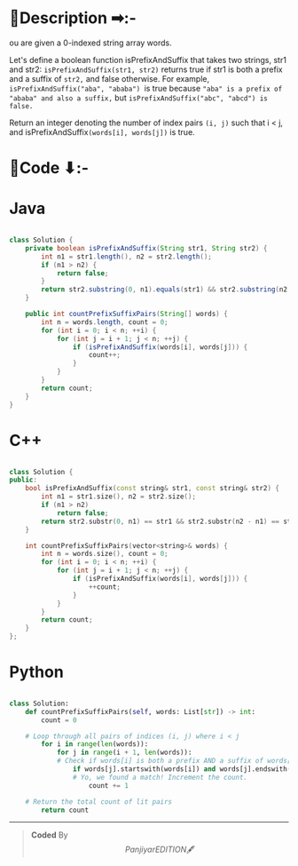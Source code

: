 # 📍Description ➡:-
<!-- Describe your first thoughts on how to solve this problem. -->
ou are given a 0-indexed string array words.

Let's define a boolean function isPrefixAndSuffix that takes two strings, str1 and str2: `isPrefixAndSuffix(str1, str2)` returns true if str1 is both a prefix and a suffix of `str2,` and false otherwise.
For example, `isPrefixAndSuffix("aba", "ababa") `is true because `"aba" is a prefix of "ababa" and also a suffix,` but `isPrefixAndSuffix("abc", "abcd") is false.`

Return an integer denoting the number of index pairs `(i, j)` such that i < j, and isPrefixAndSuffix`(words[i], words[j])` is true.


# 📝Code ⬇:-



# Java
```java []

class Solution {
    private boolean isPrefixAndSuffix(String str1, String str2) {
        int n1 = str1.length(), n2 = str2.length();
        if (n1 > n2) {
            return false;
        }
        return str2.substring(0, n1).equals(str1) && str2.substring(n2 - n1).equals(str1);
    }

    public int countPrefixSuffixPairs(String[] words) {
        int n = words.length, count = 0;
        for (int i = 0; i < n; ++i) {
            for (int j = i + 1; j < n; ++j) {
                if (isPrefixAndSuffix(words[i], words[j])) {
                    count++;
                }
            }
        }
        return count;
    }
}
```

# C++
``` cpp []

class Solution {
public:
    bool isPrefixAndSuffix(const string& str1, const string& str2) {
        int n1 = str1.size(), n2 = str2.size();
        if (n1 > n2)
            return false;
        return str2.substr(0, n1) == str1 && str2.substr(n2 - n1) == str1;
    }

    int countPrefixSuffixPairs(vector<string>& words) {
        int n = words.size(), count = 0;
        for (int i = 0; i < n; ++i) {
            for (int j = i + 1; j < n; ++j) {
                if (isPrefixAndSuffix(words[i], words[j])) {
                    ++count;
                }
            }
        }
        return count;
    }
};
```

# Python
``` python []

class Solution:
    def countPrefixSuffixPairs(self, words: List[str]) -> int:
        count = 0

    # Loop through all pairs of indices (i, j) where i < j
        for i in range(len(words)):
            for j in range(i + 1, len(words)):
            # Check if words[i] is both a prefix AND a suffix of words[j]
                if words[j].startswith(words[i]) and words[j].endswith(words[i]):
                # Yo, we found a match! Increment the count.
                    count += 1

    # Return the total count of lit pairs
        return count
```

---

>    **Coded** By $$Panjiyar EDITION 🖋  $$

               
